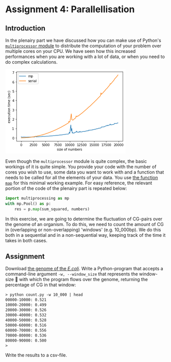 # Assignment 4: Parallellisation

## Introduction

In the plenairy part we have discussed how you can make use of Python's [`multiprocessor` module](https://docs.python.org/3/library/multiprocessing.html) to distribute the computation of your problem over multiple cores on your CPU. We have seen how this increased performances when you are working with a lot of data, or when you need to do complex calculations.

![The comparison of calculations in serial and multiprocessor mode](imgs/comparison-serial-mp.png)

Even though the `multiprocessor` module is quite complex, the basic workings of it is quite simple. You provide your code with the number of cores you wish to use, some data you want to work with and a function that needs to be called for all the elements of your data. You use [the function `map`](https://docs.python.org/3/library/functions.html#map) for this minimal working example. For easy reference, the relevant portion of the code of the plenairy part is repeated below:

```python
import multiprocessing as mp
with mp.Pool() as p:
    res = p.map(sum_squared, numbers)
```

In this exercise, we are going to determine the fluctuation of CG-pairs over the genome of an organism. To do this, we need to count the amount of CG in (overlapping or non-overlapping) 'windows' (e.g. 10_000bp). We do this both in a sequential and in a non-sequential way, keeping track of the time it takes in both cases.

## Assignment

Download [the genome of the *E.coli*](https://ftp.ncbi.nlm.nih.gov/genomes/all/GCF/000/005/845/GCF_000005845.2_ASM584v2/GCF_000005845.2_ASM584v2_genomic.fna.gz). Write a Python-program that accepts a command-line argument `-w, --window_size` that represents the window-size 🤯 with which the program flows over the genome, returning the percentage of CG in that window:

```shell
> python count.py -w 10_000 | head
00000-10000: 0.521
10000-20000: 0.499
20000-30000: 0.526
30000-40000: 0.532
40000-50000: 0.528
50000-60000: 0.516
60000-70000: 0.556
70000-80000: 0.536
80000-90000: 0.500
>
```

Write the results to a csv-file. 


